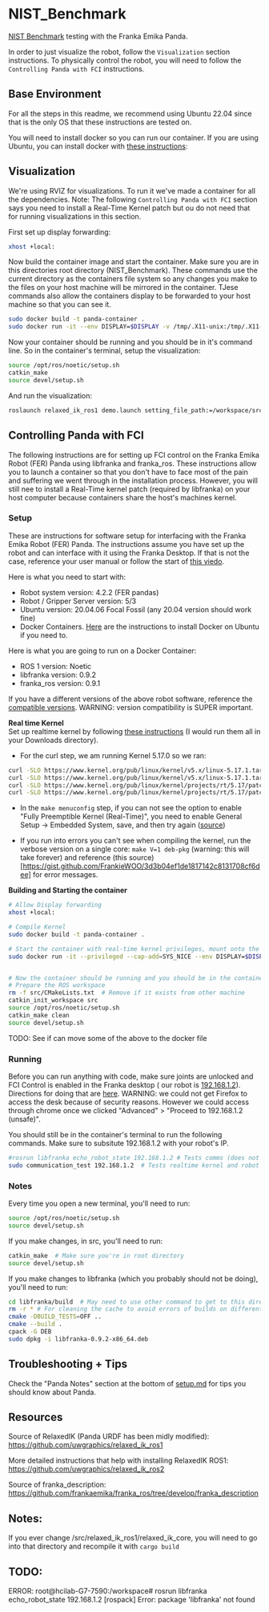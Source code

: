 # NIST_Benchmark
 [NIST Benchmark](https://www.nist.gov/el/intelligent-systems-division-73500/robotic-grasping-and-manipulation-assembly/assembly) testing with the Franka Emika Panda.

In order to just visualize the robot, follow the `Visualization` section instructions. To physically control the robot, you will need to follow the `Controlling Panda with FCI` instructions.

## Base Environment

For all the steps in this readme, we recommend using Ubuntu 22.04 since that is the only OS that these instructions are tested on.

You will need to install docker so you can run our container. If you are using Ubuntu, you can install docker with [these instructions](https://docs.docker.com/engine/install/ubuntu/#installation-methods): 


## Visualization

We're using RVIZ for visualizations. To run it we've made a container for all the dependencies. Note: The following `Controlling Panda with FCI` section says you need to install a Real-Time Kernel patch but ou do not need that for running visualizations in this section.


First set up display forwarding:
```bash
xhost +local:
```

Now  build the container image and start the container. Make sure you are in this directories root directory (NIST_Benchmark). These commands use the current directory as the containers file system so any changes you make to the files on your host machine will be mirrored in the container. TJese commands also allow the containers display to be forwarded to your host machine so that you can see it.
```bash
sudo docker build -t panda-container .
sudo docker run -it --env DISPLAY=$DISPLAY -v /tmp/.X11-unix:/tmp/.X11-unix -v $(pwd):/workspace --net=host panda-container
```

Now your container should be running and you should be in it's command line. So in the container's terminal, setup the visualization:
```bash
source /opt/ros/noetic/setup.sh
catkin_make 
source devel/setup.sh
```

And run the visualization:
```bash
roslaunch relaxed_ik_ros1 demo.launch setting_file_path:=/workspace/src/panda.yaml
```

## Controlling Panda with FCI
The following instructions are for setting up FCI control on the Franka Emika Robot (FER) Panda using libfranka and franka_ros. These instructions allow you to launch a container so that you don't have to face most of the pain and suffering we went through in the installation process. However, you will still nee to install a Real-Time kernel patch (required by libfranka) on your host computer because containers share the host's machines kernel.

### Setup
These are instructions for software setup for interfacing with the Franka Emika Robot (FER) Panda. The instructions assume you have set up the robot and can interface with it using the Franka Desktop. If that is not the case, reference your user manual or follow the start of [this viedo](https://youtu.be/91wFDNHVXI4?si=_RWVrXJ0wC-qe6NI).

Here is what you need to start with:
* Robot system version: 4.2.2 (FER pandas)
* Robot / Gripper Server version: 5/3
* Ubuntu version: 20.04.06 Focal Fossil (any 20.04 version should work fine)
* Docker Containers. [Here](https://docs.docker.com/engine/install/ubuntu/) are the instructions to install Docker on Ubuntu if you need to.


Here is what you are going to run on a Docker Container:
* ROS 1 version: Noetic
* libfranka version: 0.9.2
* franka_ros version: 0.9.1

If you have a different versions of the above robot software, reference the [compatible versions](https://frankaemika.github.io/docs/compatibility.html). WARNING: version compatibility is SUPER important.


**Real time Kernel** <br>
Set up realtime kernel by following [these instructions](https://frankaemika.github.io/docs/installation_linux.html#setting-up-the-real-time-kernel) (I would run them all in your Downloads directory).
* For the curl step, we am running Kernel 5.17.0 so we ran:
```bash
curl -SLO https://www.kernel.org/pub/linux/kernel/v5.x/linux-5.17.1.tar.xz
curl -SLO https://www.kernel.org/pub/linux/kernel/v5.x/linux-5.17.1.tar.sign
curl -SLO https://www.kernel.org/pub/linux/kernel/projects/rt/5.17/patch-5.17.1-rt17.patch.xz
curl -SLO https://www.kernel.org/pub/linux/kernel/projects/rt/5.17/patch-5.17.1-rt17.patch.sign
```

* In the `make menuconfig` step, if you can not see the option to enable  "Fully Preemptible Kernel (Real-Time)", you need to enable General Setup -> Embedded System, save, and then try again ([source](https://unix.stackexchange.com/questions/582075/trouble-selecting-fully-preemptible-kernel-real-time-when-configuring-compil))

* If you run into errors you can't see when compiling the kernel, run the verbose version on a single core: `make V=1 deb-pkg` (warning: this will take forever) and reference (this source)[https://gist.github.com/FrankieWOO/3d3b04ef1de1817142c8131708cf6dee] for error messages.


**Building and Starting the container** <br>
``` bash
# Allow Display forwarding
xhost +local:

# Compile Kernel
sudo docker build -t panda-container .

# Start the container with real-time kernel privileges, mount onto the current directory, and allow display forwarding
sudo docker run -it --privileged --cap-add=SYS_NICE --env DISPLAY=$DISPLAY -v /tmp/.X11-unix:/tmp/.X11-unix -v $(pwd):/workspace --net=host panda-container


# Now the container should be running and you should be in the container's terminal
# Prepare the ROS workspace
rm -f src/CMakeLists.txt  # Remove if it exists from other machine
catkin_init_workspace src
source /opt/ros/noetic/setup.sh
catkin_make clean
source devel/setup.sh
```
TODO: See if can move some of the above to the  docker file

### Running
Before you can run anything with code, make sure joints are unlocked and FCI Control is enabled in the Franka desktop ( our robot is [192.168.1.2](https://192.168.1.2/desk/)). Directions for doing that are [here](https://youtu.be/91wFDNHVXI4?si=4-ZArdrxOMAiCc5H&t=484). WARNING: we could not get Firefox to access the desk because of security reasons. However we could access through chrome once we clicked "Advanced" > "Proceed to 192.168.1.2 (unsafe)".

You should still be in the container's terminal to run the following commands. Make sure to subsitute 192.168.1.2 with your robot's IP.
```bash
#rosrun libfranka echo_robot_state 192.168.1.2 # Tests comms (does not require real time kernel) # TODO FIX THIS
sudo communication_test 192.168.1.2  # Tests realtime kernel and robot by moving bot
```

###  Notes

Every time you open a new terminal, you'll need to run:
```bash
source /opt/ros/noetic/setup.sh
source devel/setup.sh
```

If you make changes, in src, you'll need to run:

```bash
catkin_make  # Make sure you're in root directory
source devel/setup.sh
```

If you make changes to libfranka (which you probably should not be doing), you'll need to run:
``` bash
cd libfranka/build  # May need to use other command to get to this directory
rm -r * # For cleaning the cache to avoid errors of builds on different machines
cmake -DBUILD_TESTS=OFF .. 
cmake --build .
cpack -G DEB
sudo dpkg -i libfranka-0.9.2-x86_64.deb

```

## Troubleshooting + Tips
Check the "Panda Notes" section at the bottom of [setup.md](setup.md) for tips you should know about Panda.

## Resources
Source of RelaxedIK (Panda URDF has been midly modified):
https://github.com/uwgraphics/relaxed_ik_ros1

More detailed instructions that help with installing RelaxedIK ROS1:
https://github.com/uwgraphics/relaxed_ik_ros2 


Source of franka_description:
https://github.com/frankaemika/franka_ros/tree/develop/franka_description



## Notes:

If you ever change  /src/relaxed_ik_ros1/relaxed_ik_core, you will need to go into that directory and recompile it with `cargo build`




## TODO:
ERROR:
root@hcilab-G7-7590:/workspace# rosrun libfranka echo_robot_state 192.168.1.2
[rospack] Error: package 'libfranka' not found